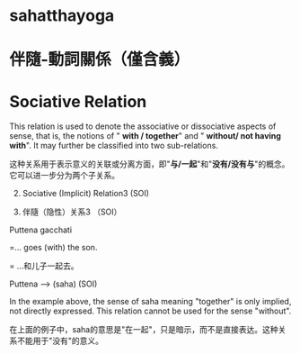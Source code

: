 # sahatthayoga

# 伴隨-動詞關係（僅含義）

# Sociative Relation
This relation is used to denote the associative or dissociative aspects of sense, that is, the notions of " **with / together**" and " **without/ not having with**". It may further be classified into two sub-relations.

这种关系用于表示意义的关联或分离方面，即"**与/一起**"和"**没有/没有与**"的概念。它可以进一步分为两个子关系。

2. Sociative (Implicit) Relation3 (SOI)
   
2. 伴隨（隐性）关系3 （SOI）

Puttena gacchati 

=... goes (with) the son.

= ...和儿子一起去。

Puttena ——> (saha) (SOI)

In the example above, the sense of saha meaning "together" is only implied, not directly expressed. This relation cannot be used for the sense "without".

在上面的例子中，saha的意思是"在一起"，只是暗示，而不是直接表达。这种关系不能用于"没有"的意义。